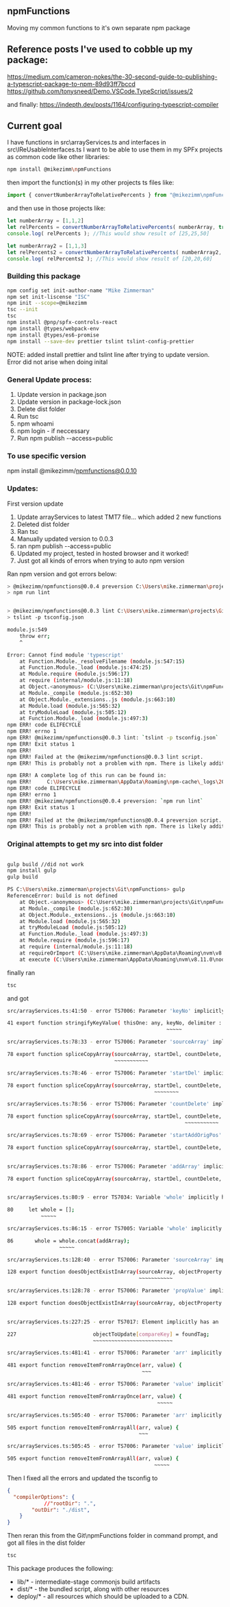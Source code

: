 ## npmFunctions

Moving my common functions to it's own separate npm package

## Reference posts I've used to cobble up my package:
https://medium.com/cameron-nokes/the-30-second-guide-to-publishing-a-typescript-package-to-npm-89d93ff7bccd
https://github.com/tonysneed/Demo.VSCode.TypeScript/issues/2

and finally:
https://indepth.dev/posts/1164/configuring-typescript-compiler


## Current goal
I have functions in src\arrayServices.ts and interfaces in src\IReUsableInterfaces.ts
I want to be able to use them in my SPFx projects as common code like other libraries:

```bash
npm install @mikezimm\npmFunctions
```
then import the function(s) in my other projects ts files like:

```typescript
import { convertNumberArrayToRelativePercents } from "@mikezimm\npmFunctions";
```

and then use in those projects like:
```typescript
let numberArray = [1,1,2]
let relPercents = convertNumberArrayToRelativePercents( numberArray, true );
console.log( relPercents ); //This would show result of [25,25,50]

let numberArray2 = [1,1,3]
let relPercents2 = convertNumberArrayToRelativePercents( numberArray2, true );
console.log( relPercents2 ); //This would show result of [20,20,60]
```


### Building this package

```bash
npm config set init-author-name "Mike Zimmerman"
npm set init-liscense "ISC"
npm init --scope=@mikezimm
tsc --init
tsc
npm install @pnp/spfx-controls-react
npm install @types/webpack-env
npm install @types/es6-promise
npm install --save-dev prettier tslint tslint-config-prettier
```
NOTE:  added install prettier and tslint line after trying to update version.  Error did not arise when doing inital




### General Update process:
1. Update version in package.json
2. Update version in package-lock.json
3. Delete dist folder
4. Run tsc
5. npm whoami
6. npm login - if neccessary
7. Run npm publish --access=public

### To use specific version
npm install @mikezimm/npmfunctions@0.0.10



### Updates:
First version update 
1. Update arrayServices to latest TMT7 file... which added 2 new functions
2. Deleted dist folder
3. Ran tsc
4. Manually updated version to 0.0.3
5. ran npm publish --access=public
6. Updated my project, tested in hosted browser and it worked!
7. Just got all kinds of errors when trying to auto npm version



Ran npm version and got errors below:
```bash
> @mikezimm/npmfunctions@0.0.4 preversion C:\Users\mike.zimmerman\projects\Git\npmFunctions
> npm run lint


> @mikezimm/npmfunctions@0.0.3 lint C:\Users\mike.zimmerman\projects\Git\npmFunctions
> tslint -p tsconfig.json

module.js:549
    throw err;
    ^

Error: Cannot find module 'typescript'
    at Function.Module._resolveFilename (module.js:547:15)
    at Function.Module._load (module.js:474:25)
    at Module.require (module.js:596:17)
    at require (internal/module.js:11:18)
    at Object.<anonymous> (C:\Users\mike.zimmerman\projects\Git\npmFunctions\node_modules\tslint\lib\linter.js:23:10)
    at Module._compile (module.js:652:30)
    at Object.Module._extensions..js (module.js:663:10)
    at Module.load (module.js:565:32)
    at tryModuleLoad (module.js:505:12)
    at Function.Module._load (module.js:497:3)
npm ERR! code ELIFECYCLE
npm ERR! errno 1
npm ERR! @mikezimm/npmfunctions@0.0.3 lint: `tslint -p tsconfig.json`
npm ERR! Exit status 1
npm ERR!
npm ERR! Failed at the @mikezimm/npmfunctions@0.0.3 lint script.
npm ERR! This is probably not a problem with npm. There is likely additional logging output above.

npm ERR! A complete log of this run can be found in:
npm ERR!     C:\Users\mike.zimmerman\AppData\Roaming\npm-cache\_logs\2021-01-05T15_30_51_438Z-debug.log
npm ERR! code ELIFECYCLE
npm ERR! errno 1
npm ERR! @mikezimm/npmfunctions@0.0.4 preversion: `npm run lint`
npm ERR! Exit status 1
npm ERR!
npm ERR! Failed at the @mikezimm/npmfunctions@0.0.4 preversion script.
npm ERR! This is probably not a problem with npm. There is likely additional logging output above.
```


### Original attempts to get my src into dist folder
```bash

gulp build //did not work
npm install gulp
gulp build

PS C:\Users\mike.zimmerman\projects\Git\npmFunctions> gulp
ReferenceError: build is not defined
    at Object.<anonymous> (C:\Users\mike.zimmerman\projects\Git\npmFunctions\gulpfile.js:6:1)
    at Module._compile (module.js:652:30)
    at Object.Module._extensions..js (module.js:663:10)
    at Module.load (module.js:565:32)
    at tryModuleLoad (module.js:505:12)
    at Function.Module._load (module.js:497:3)
    at Module.require (module.js:596:17)
    at require (internal/module.js:11:18)
    at requireOrImport (C:\Users\mike.zimmerman\AppData\Roaming\nvm\v8.11.0\node_modules\gulp\node_modules\gulp-cli\lib\shared\require-or-import.js:19:11)
    at execute (C:\Users\mike.zimmerman\AppData\Roaming\nvm\v8.11.0\node_modules\gulp\node_modules\gulp-cli\lib\versioned\^4.0.0\index.js:37:3)
```

finally ran
```bash
tsc 
```

and got 
```bash
src/arrayServices.ts:41:50 - error TS7006: Parameter 'keyNo' implicitly has an 'any' type.

41 export function stringifyKeyValue( thisOne: any, keyNo, delimiter : string ) {
                                                    ~~~~~

src/arrayServices.ts:78:33 - error TS7006: Parameter 'sourceArray' implicitly has an 'any' type.

78 export function spliceCopyArray(sourceArray, startDel, countDelete, startAddOrigPos, addArray) {
                                   ~~~~~~~~~~~

src/arrayServices.ts:78:46 - error TS7006: Parameter 'startDel' implicitly has an 'any' type.

78 export function spliceCopyArray(sourceArray, startDel, countDelete, startAddOrigPos, addArray) {
                                                ~~~~~~~~

src/arrayServices.ts:78:56 - error TS7006: Parameter 'countDelete' implicitly has an 'any' type.

78 export function spliceCopyArray(sourceArray, startDel, countDelete, startAddOrigPos, addArray) {
                                                          ~~~~~~~~~~~

src/arrayServices.ts:78:69 - error TS7006: Parameter 'startAddOrigPos' implicitly has an 'any' type.

78 export function spliceCopyArray(sourceArray, startDel, countDelete, startAddOrigPos, addArray) {
                                                                       ~~~~~~~~~~~~~~~

src/arrayServices.ts:78:86 - error TS7006: Parameter 'addArray' implicitly has an 'any' type.

78 export function spliceCopyArray(sourceArray, startDel, countDelete, startAddOrigPos, addArray) {
                                                                                        ~~~~~~~~

src/arrayServices.ts:80:9 - error TS7034: Variable 'whole' implicitly has type 'any[]' in some locations where its type cannot be determined.

80     let whole = [];
           ~~~~~

src/arrayServices.ts:86:15 - error TS7005: Variable 'whole' implicitly has an 'any[]' type.

86       whole = whole.concat(addArray);
                 ~~~~~

src/arrayServices.ts:128:40 - error TS7006: Parameter 'sourceArray' implicitly has an 'any' type.

128 export function doesObjectExistInArray(sourceArray, objectProperty : string, propValue, exact : boolean = true ){
                                           ~~~~~~~~~~~

src/arrayServices.ts:128:78 - error TS7006: Parameter 'propValue' implicitly has an 'any' type.

128 export function doesObjectExistInArray(sourceArray, objectProperty : string, propValue, exact : boolean = true ){
                                                                                 ~~~~~~~~~

src/arrayServices.ts:227:25 - error TS7017: Element implicitly has an 'any' type because type '{}' has no index signature.

227                         objectToUpdate[compareKey] = foundTag;
                            ~~~~~~~~~~~~~~~~~~~~~~~~~~

src/arrayServices.ts:481:41 - error TS7006: Parameter 'arr' implicitly has an 'any' type.

481 export function removeItemFromArrayOnce(arr, value) {
                                            ~~~

src/arrayServices.ts:481:46 - error TS7006: Parameter 'value' implicitly has an 'any' type.

481 export function removeItemFromArrayOnce(arr, value) {
                                                 ~~~~~

src/arrayServices.ts:505:40 - error TS7006: Parameter 'arr' implicitly has an 'any' type.

505 export function removeItemFromArrayAll(arr, value) {
                                           ~~~

src/arrayServices.ts:505:45 - error TS7006: Parameter 'value' implicitly has an 'any' type.

505 export function removeItemFromArrayAll(arr, value) {
                                                ~~~~~
```


Then I fixed all the errors and updated the tsconfig to
```json
{
  "compilerOptions": {
            //"rootDir": ".",
        "outDir": "./dist",
    }
}
```

Then reran this from the Git\npmFunctions folder in command prompt, and got all files in the dist folder
```bash
tsc 
```


This package produces the following:

* lib/* - intermediate-stage commonjs build artifacts
* dist/* - the bundled script, along with other resources
* deploy/* - all resources which should be uploaded to a CDN.
